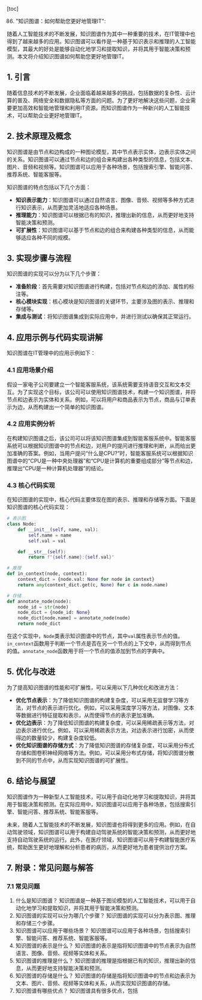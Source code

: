 
[toc]                    
                
                
86. "知识图谱：如何帮助您更好地管理IT":

随着人工智能技术的不断发展，知识图谱作为其中一种重要的技术，在IT管理中也得到了越来越多的应用。知识图谱可以看作是一种基于知识表示和推理的人工智能模型，其最大的好处是能够自动化地学习和提取知识，并将其用于智能决策和预测。本文将介绍知识图谱如何帮助您更好地管理IT。

## 1. 引言

随着信息技术的不断发展，企业面临着越来越多的挑战，包括数据的复杂性、云计算的普及、网络安全和数据隐私等方面的问题。为了更好地解决这些问题，企业需要更加高效和智能地管理和利用IT资源。而知识图谱作为一种新兴的人工智能技术，可以帮助企业更好地管理IT。

## 2. 技术原理及概念

知识图谱是由节点和边构成的一种图论模型，其中节点表示实体，边表示实体之间的关系。知识图谱可以通过节点和边的组合来构建出各种类型的信息，包括文本、图片、音频和视频等。知识图谱可以应用于各种场景，包括搜索引擎、智能问答、推荐系统、智能客服等。

知识图谱的特点包括以下几个方面：

- **知识表示能力**：知识图谱可以通过自然语言、图像、音频、视频等多种方式进行知识表示，从而更加灵活地适应各种场景。
- **推理能力**：知识图谱可以根据已有的知识，推理出新的信息，从而更好地支持智能决策和预测。
- **可扩展性**：知识图谱可以基于节点和边的组合来构建各种类型的信息，从而能够适应各种不同的规模。

## 3. 实现步骤与流程

知识图谱的实现可以分为以下几个步骤：

- **准备阶段**：首先需要对知识图谱进行构建，包括对节点和边的添加、属性的标注等。
- **核心模块实现**：核心模块是知识图谱的关键环节，主要涉及图的表示、推理和存储等。
- **集成与测试**：将知识图谱集成到实际应用中，并进行测试以确保其正常运行。

## 4. 应用示例与代码实现讲解

知识图谱在IT管理中的应用示例如下：

### 4.1 应用场景介绍

假设一家电子公司要建立一个智能客服系统，该系统需要支持语音交互和文本交互。为了实现这个目标，该公司可以使用知识图谱技术，构建一个知识图谱，并将节点和边表示为实体和关系。例如，可以将用户和商品表示为节点，商品与订单表示为边，从而构建出一个简单的知识图谱。

### 4.2 应用实例分析

在构建知识图谱之后，该公司可以将该知识图谱集成到智能客服系统中。智能客服系统可以根据知识图谱中的节点和边，对用户的提问进行推理和判断，从而给出更加准确的答案。例如，当用户提问“什么是CPU?”时，智能客服系统可以根据知识图谱中的“CPU是一种中央处理器”和“CPU是计算机的重要组成部分”等节点和边，推理出“CPU是一种计算机处理器”的结论。

### 4.3 核心代码实现

在知识图谱的实现中，核心代码主要体现在图的表示、推理和存储等方面。下面是知识图谱的核心代码实现：

```python
# 表示图
class Node:
    def __init__(self, name, val):
        self.name = name
        self.val = val

    def __str__(self):
        return f"{self.name}:{self.val}"

# 推理
def in_context(node, context):
    context_dict = {node.val: None for node in context}
    return any(context_dict.get(c, None) for c in node.name)

# 存储
def annotate_node(node):
    node_id = str(node)
    node_dict = {node_id: None}
    node_dict[node.name] = annotate_node(node)
    return node_dict
```

在这个实现中，`Node`类表示知识图谱中的节点，其中`val`属性表示节点的值。`in_context`函数用于判断一个节点是否在另一个节点的上下文中，从而得到节点的值。`annotate_node`函数用于将一个节点的值添加到节点的字典中。

## 5. 优化与改进

为了提高知识图谱的性能和可扩展性，可以采用以下几种优化和改进方法：

- **优化节点表示**：为了降低知识图谱的构建复杂度，可以采用无监督学习等方法，对节点的表示进行优化。例如，可以采用深度学习等方法，对图像、文本等数据进行特征提取和表示，从而使得节点的表示更加准确。
- **优化边表示**：为了降低知识图谱的构建复杂度，可以采用稀疏表示等方法，对边表示进行优化。例如，可以采用稀疏表示方法，对边表示进行加密，从而使得边的数量较少，构建复杂度较低。
- **优化知识图谱的存储方式**：为了降低知识图谱的存储复杂度，可以采用分布式存储和图卷积神经网络等方法。例如，可以采用分布式存储，将知识图谱分散到不同的节点中，从而实现知识图谱的可扩展性。

## 6. 结论与展望

知识图谱作为一种新型人工智能技术，可以用于自动化地学习和提取知识，并将其用于智能决策和预测。在实际应用中，知识图谱可以应用于各种场景，包括搜索引擎、智能问答、推荐系统、智能客服等。

未来，随着人工智能技术的不断发展，知识图谱也将得到更多的应用。例如，在自动驾驶领域，知识图谱可以用于构建自动驾驶系统的智能决策和预测，从而更好地支持自动驾驶系统的运行。此外，在医疗领域，知识图谱可以用于构建智能医疗系统，帮助医生更好地理解和分析患者的病历，从而更好地为患者提供治疗方案。

## 7. 附录：常见问题与解答

### 7.1 常见问题

1. 什么是知识图谱？
知识图谱是一种基于图论模型的人工智能技术，可以用于自动化地学习和提取知识，并将其用于智能决策和预测。
2. 知识图谱的实现可以分为哪几个步骤？
知识图谱的实现可以分为表示图、推理和存储三个步骤。
3. 知识图谱可以应用于哪些场景？
知识图谱可以应用于各种场景，包括搜索引擎、智能问答、推荐系统、智能客服等。
4. 知识图谱的表示是什么？
知识图谱的表示是指将知识图谱中的节点表示为自然语言、图像、音频、视频等实体和关系。
5. 知识图谱的推理是什么？
知识图谱的推理是指根据已有的知识，推理出新的信息，从而更好地支持智能决策和预测。
6. 知识图谱的存储是什么？
知识图谱的存储是指将知识图谱中的节点和边表示为文本、图片、音频、视频等实体和关系，从而实现知识图谱的存储。
7. 知识图谱有哪些优点？
知识图谱具有很多优点，包括

